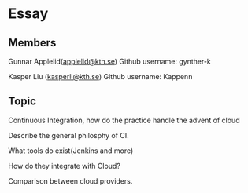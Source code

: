 # Essay

## Members
Gunnar Applelid(applelid@kth.se)
Github username: gynther-k

Kasper Liu (kasperli@kth.se)
Github username: Kappenn

## Topic
Continuous Integration, how do the practice handle the advent of cloud


Describe the general philosphy of CI.

What tools do exist(Jenkins and more)

How do they integrate with Cloud?

Comparison between cloud providers.

